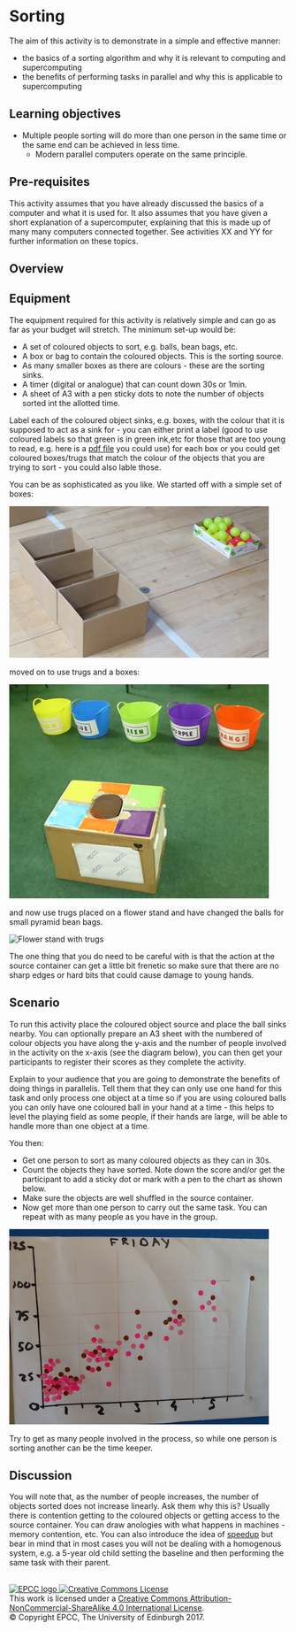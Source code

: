 # Sorting

The aim of this activity is to demonstrate in a simple and effective manner:
* the basics of a sorting algorithm and why it is relevant to computing and supercomputing
* the benefits of performing tasks in parallel and why this is applicable to supercomputing

## Learning objectives

* Multiple people sorting will do more than one person in the same
  time or the same end can be achieved in less time.
   * Modern parallel computers operate on the same principle.

## Pre-requisites

This activity assumes that you have already discussed the basics of a computer and what it is used for. It also assumes that you have given a short explanation of a supercomputer, explaining that this is made up of many many computers connected together. See activities XX and YY for further information on these topics.

## Overview

## Equipment

The equipment required for this activity is relatively simple
and can go as far as your budget will stretch. The minimum
set-up would be:

* A set of coloured objects to sort, e.g. balls, bean bags, etc.
* A box or bag to contain the coloured objects. This is the sorting source.
* As many smaller boxes as there are colours - these are the sorting sinks.
* A timer (digital or analogue) that can count down 30s or 1min.
* A sheet of A3 with a pen sticky dots to note the number of objects sorted
  int the allotted time.

Label each of the coloured object sinks, e.g. boxes, with the colour that
it is supposed to act as a sink for - you can either print a label
(good to use coloured labels so that green is in green ink,etc for those
that are too young to read, e.g. here is a [pdf&nbsp;file](pdf/SortingLabels.pdf) 
you could use) for each box or you could get coloured boxes/trugs that match the
colour of the objects that you are trying to sort - you could also lable those.

You can be as sophisticated as you like. We started off with a simple
set of boxes:

![Simple boxes](imgs/setup1.png)

moved on to use trugs and a boxes:

![Box and trugs](imgs/setup2.png)

and now use trugs placed on a flower stand and have changed the
balls for small pyramid bean bags. 

![Flower stand with trugs](imgs/flower-stand.png)

The one thing that you do need to be careful with is that the action
at the source container can get a little bit frenetic so make
sure that there are no sharp edges or hard bits that could cause
damage to young hands.

## Scenario

To run this activity place the coloured object source and place the
ball sinks nearby. You can optionally prepare an A3 sheet with the
numbered of colour objects you have along the y-axis and the number
of people involved in the activity on the x-axis (see the diagram
below), you can then get your participants to register their scores
as they complete the activity.

Explain to your audience that you are going to demonstrate the
benefits of doing things in parallelis. Tell them that they can
only use one hand for this task and only process one object at a
time so if you are using coloured balls you can only have one coloured
ball in your hand at a time - this helps to level the playing field as
some people, if their hands are large, will be able to handle more
than one object at a time.

You then:

* Get one person to sort as many coloured objects as they can in 30s. 
* Count the objects they have sorted. Note down the score and/or get the participant
  to add a sticky dot or mark with a pen to the chart as shown below.
* Make sure the objects are well shuffled in the source container.
* Now get more than one person to carry out the same task. You can repeat with as 
  many people as you have in the group.

![Keeping track of the coloured objects sorted in 30s.](imgs/scores.png)

Try to get as many people involved in the process, so while one person is sorting
another can be the time keeper.

## Discussion

You will note that, as the number of people increases, the number
of objects sorted does not increase linearly. Ask them why this is?
Usually there is contention getting to the coloured objects or
getting access to the source container. You can draw anologies with
what happens in machines - memory contention, etc. You can also
introduce the idea of [speedup](https://en.wikipedia.org/wiki/Speedup)
but bear in mind that in most cases you will not be dealing with a
homogenous system, e.g. a 5-year old child setting the baseline and
then performing the same task with their parent.

<!-- Licensing and copyright stuff below -->
<br>
<a href="http://www.epcc.ed.ac.uk">
<img alt="EPCC logo" src="https://www.epcc.ed.ac.uk/sites/all/themes/epcc/images/epcc-logo.png" height="31"/>
</a>
<a rel="license" href="http://creativecommons.org/licenses/by-nc-sa/4.0/">
<img alt="Creative Commons License" style="border-width:0"
     src="https://i.creativecommons.org/l/by-nc-sa/4.0/88x31.png" />
</a><br />
This work is licensed under a <a rel="license" href="http://creativecommons.org/licenses/by-nc-sa/4.0/">
Creative Commons Attribution-NonCommercial-ShareAlike 4.0 International License</a>.<br/>
&copy; Copyright EPCC, The University of Edinburgh 2017.
